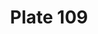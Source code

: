 ---
pid: '109'
an: '7'
title: Plate 109
rev_year: 
_date: 29 mai 1799
caption: Turban à la Caravane.
translation: Caravan turban (?)
student: Emily Cormack
keywords: "[ Turban, caravane ]"
permalink: /plates/109
layout: plate-page
---